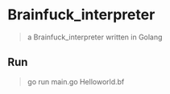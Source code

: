 # Brainfuck_interpreter
> a Brainfuck_interpreter written in Golang

## Run 
>  go run main.go Helloworld.bf 

